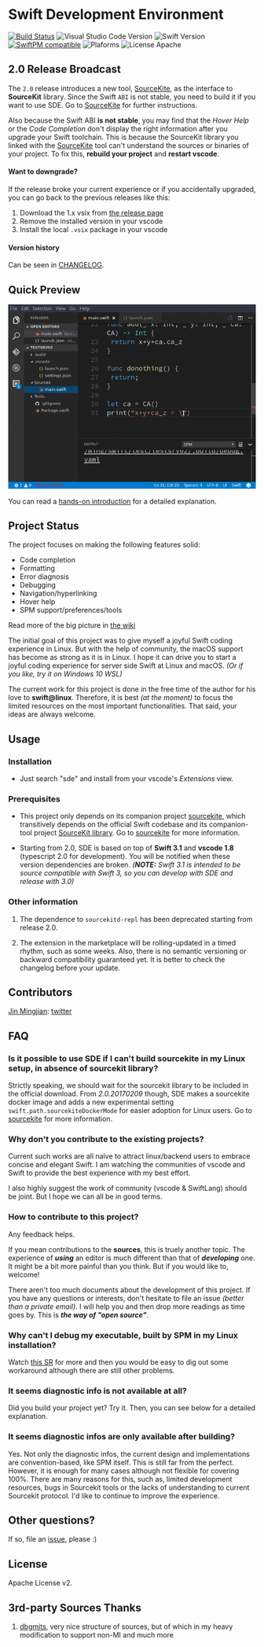 # Swift Development Environment

[![Build Status](https://travis-ci.org/jinmingjian/sde.svg?branch=master)](https://travis-ci.org/jinmingjian/sde) ![Visual Studio Code Version](https://img.shields.io/badge/Visual%20Studio%20Code-1.9.0-6193DF.svg) ![Swift Version](https://img.shields.io/badge/Swift-3.1.0-orange.svg) [![SwiftPM compatible](https://img.shields.io/badge/SwiftPM-compatible-brightgreen.svg)](https://github.com/apple/swift-package-manager) ![Plaforms](https://img.shields.io/badge/Platform-Linux|macOS-lightgrey.svg) ![License Apache](https://img.shields.io/badge/License-Apache%20v2-lightgrey.svg)

## 2.0 Release Broadcast
The `2.0` release introduces a new tool, [SourceKite](https://github.com/jinmingjian/sourcekite), as the interface to **SourceKit** library. Since the Swift `ABI` is not stable, you need to build it if you want to use SDE. Go to [SourceKite](https://github.com/jinmingjian/sourcekite) for further instructions.

Also because the Swift ABI **is not stable**, you may find that the _Hover Help_ or the _Code Completion_ don't display the right information after you upgrade your Swift toolchain. This is because the SourceKit library you linked with the [SourceKite](https://github.com/jinmingjian/sourcekite) tool can't understand the sources or binaries of your project. To fix this, **rebuild your project** and **restart vscode**.

#### Want to downgrade?
If the release broke your current experience or if you accidentally upgraded, you can go back to the previous releases like this: 

1. Download the 1.x vsix from [the release page](https://github.com/jinmingjian/sde/releases)
2. Remove the installed version in your vscode
3. Install the local `.vsix` package in your vscode

#### Version history
Can be seen in [CHANGELOG](CHANGELOG.md).

## Quick Preview
![preview](docs/preview.gif)

You can read a [hands-on introduction](http://blog.dirac.io/2017/01/11/get_started_sde.html) for a detailed explanation.

## Project Status
The project focuses on making the following features solid:
* Code completion
* Formatting
* Error diagnosis
* Debugging
* Navigation/hyperlinking
* Hover help
* SPM support/preferences/tools

Read more of the big picture in [the wiki](https://github.com/jinmingjian/sde/wiki)

The initial goal of this project was to give myself a joyful Swift coding experience in Linux. But with the help of community, the macOS support has become as strong as it is in Linux. I hope it can drive you to start a joyful coding experience for server side Swift at Linux and macOS. *(Or if you like, try it on Windows 10 WSL)*

The current work for this project is done in the free time of the author for his love to **swift@linux**. Therefore, it is best _(at the moment)_ to focus the limited resources on the most important functionalities. That said, your ideas are always welcome. 

## Usage

### Installation

  - Just search "sde" and install from your vscode's _Extensions_ view.

### Prerequisites

  - This project only depends on its companion project [sourcekite](https://github.com/jinmingjian/sourcekite), which transitively depends on the official Swift codebase and its companion-tool project [SourceKit library](https://github.com/apple/swift/tree/master/tools/SourceKit). Go to [sourcekite](https://github.com/jinmingjian/sourcekite) for more information.

  - Starting from 2.0, SDE is based on top of **Swift 3.1** and **vscode 1.8** (typescript 2.0 for development). You will be notified when these version dependencies are broken. _(**NOTE:** Swift 3.1 is intended to be source compatible with Swift 3, so you can develop with SDE and release with 3.0)_

### Other information

1. The dependence to `sourcekitd-repl` has been deprecated starting from release 2.0.   

  1. The extension in the marketplace will be rolling-updated in a timed rhythm, such as some weeks. Also, there is no semantic versioning or backward compatibility guaranteed yet. It is better to check the changelog before your update.

## Contributors
[Jin Mingjian](mailto:jin.phd@gmail.com): [twitter](https://twitter.com/JinMingjian)

## FAQ

### Is it possible to use SDE if I can't build sourcekite in my Linux setup, in absence of sourcekit library?

Strictly speaking, we should wait for the sourcekit library to be included in the official download. From _2.0.20170209_ though, SDE makes a sourcekite docker image and adds a new experimental setting `swift.path.sourcekiteDockerMode` for easier adoption for Linux users. Go to [sourcekite](https://github.com/jinmingjian/sourcekite) for more information.

### Why don't you contribute to the existing projects?

Current such works are all naïve to attract linux/backend users to embrace concise and elegant Swift. I am watching the communities of vscode and Swift to provide the best experience with my best effort. 

I also highly suggest the work of community (vscode & SwiftLang) should be joint. But I hope we can all be in good terms. 

### How to contribute to this project?

Any feedback helps.

If you mean contributions to the **sources**, this is truely another topic. The experience of **_using_** an editor is much different than that of **_developing_** one. It might be a bit more painful than you think. But if you would like to, welcome! 

There aren't too much documents about the development of this project. If you have any questions or interests, don't hesitate to file an issue _(better than a private email)_. I will help you and then drop more readings as time goes by. This is **_the way of "open source"_**. 

### Why can't I debug my executable, built by SPM in my Linux installation?
   
Watch [this SR](https://bugs.swift.org/browse/SR-3280) for more and then you would be easy to dig out some workaround although there are still other problems.

### It seems diagnostic info is not available at all?

Did you build your project yet? Try it. Then, you can see below for a detailed explanation.

### It seems diagnostic infos are only available after building?
  
Yes. Not only the diagnostic infos, the current design and implementations are convention-based, like SPM itself. This is still far from the perfect. However, it is enough for many cases although not flexible for covering 100%. There are many reasons for this, such as, limited development resources, bugs in Sourcekit tools or the lacks of understanding to current Sourcekit protocol. I'd like to continue to improve the experience.

## Other questions?

If so, file an [issue](https://github.com/jinmingjian/sde/issues), please :)

## License
Apache License v2.

## 3rd-party Sources Thanks 
1. [dbgmits](https://github.com/enlight/dbgmits), very nice structure of sources, but of which in my heavy modification to support non-MI and much more
